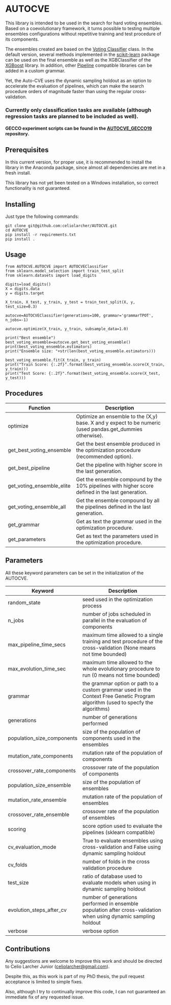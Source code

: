 # AUTOCVE 


This library is intended to be used in the search for hard voting ensembles. Based on a coevolutionary framework, it turns possible to testing multiple ensembles configurations without repetitive training and test procedure of its components.

The ensembles created are based on the [Voting Classifier](https://scikit-learn.org/stable/modules/generated/sklearn.ensemble.VotingClassifier.html) class. In the default version, several methods implemented in the [scikit-learn](https://github.com/scikit-learn/scikit-learn) package can be used on the final ensemble as well as  the XGBClassifier of the [XGBoost](https://github.com/dmlc/xgboost) library. In addition, other [Pipeline](https://scikit-learn.org/stable/modules/generated/sklearn.pipeline.Pipeline.html) compatible libraries can be added in a custom grammar. 

Yet, the Auto-CVE uses the dynamic sampling holdout as an option to accelerate the evaluation of pipelines, which can make the search procedure orders of magnitude faster than using the regular cross-validation.

### Currently only classification tasks are available (although regression tasks are planned to be included as well).

#### GECCO experiment scripts can be found in the [AUTOCVE_GECCO19](https://github.com/celiolarcher/Experiments_GECCO19) repository.

## Prerequisites

In this current version, for proper use, it is recommended to install the library in the Anaconda package, since almost all dependencies are met in a fresh install. 

This library has not yet been tested on a Windows installation, so correct functionality is not guaranteed. 

## Installing

Just type the following commands:

```
git clone git@github.com:celiolarcher/AUTOCVE.git
cd AUTOCVE
pip install -r requirements.txt
pip install .
```

## Usage

```
from AUTOCVE.AUTOCVE import AUTOCVEClassifier
from sklearn.model_selection import train_test_split
from sklearn.datasets import load_digits

digits=load_digits()
X = digits.data
y = digits.target

X_train, X_test, y_train, y_test = train_test_split(X, y, test_size=0.3)

autocve=AUTOCVEClassifier(generations=100, grammar='grammarTPOT', n_jobs=-1)

autocve.optimize(X_train, y_train, subsample_data=1.0)

print("Best ensemble")
best_voting_ensemble=autocve.get_best_voting_ensemble()
print(best_voting_ensemble.estimators)
print("Ensemble size: "+str(len(best_voting_ensemble.estimators)))

best_voting_ensemble.fit(X_train, y_train)
print("Train Score: {:.2f}".format(best_voting_ensemble.score(X_train, y_train)))
print("Test Score: {:.2f}".format(best_voting_ensemble.score(X_test, y_test)))
```

## Procedures

| Function      | Description |
| ------------- |-------------| 
| optimize      | Optimize an ensemble to the (X,y) base. X and y expect to be numeric (used pandas.get_dummies otherwise). |
| get_best_voting_ensemble     | Get the best ensemble produced in the optimization procedure (recommended option). |
| get_best_pipeline      | Get the pipeline with higher score in the last generation. |
| get_voting_ensemble_elite      | Get the ensemble compound by the 10% pipelines with higher score defined in the last generation. |
| get_voting_ensemble_all      | Get the ensemble compound by all the pipelines defined in the last generation. |
| get_grammar      | Get as text the grammar used in the optimization procedure. |
| get_parameters      | Get as text the parameters used in the optimization procedure. |


## Parameters

All these keyword parameters can be set in the initialization of the AUTOCVE.

| Keyword       | Description|
| ------------- |-------------| 
| random_state                  | seed used in the optimization process | 
| n_jobs                  | number of jobs scheduled in parallel in the evaluation of components  | 
| max_pipeline_time_secs        | maximum time allowed to a single training and test procedure of the cross-validation (None means not time bounded)  |
| max_evolution_time_sec        | maximum time allowed to the whole evolutionary procedure to run (0 means not time bounded) | 
| grammar  | the grammar option or path to a custom grammar used in the Context Free Genetic Program algorithm (used to specfy the algorithms) | 
| generations  | number of generations performed      | 
| population_size_components  | size of the population of components used in the ensembles | 
| mutation_rate_components  | mutation rate of the population of components | 
| crossover_rate_components  | crossover rate of the population of components | 
| population_size_ensemble  | size of the population of ensembles | 
| mutation_rate_ensemble  | mutation rate of the population of ensembles | 
| crossover_rate_ensemble  | crossover rate of the population of ensembles | 
| scoring  | score option used to evaluate the pipelines (sklearn compatible) | 
| cv_evaluation_mode | True to evaluate ensembles using cross-validation and False using dynamic sampling holdout |
| cv_folds  | number of folds in the cross validation procedure  | 
| test_size | ratio of database used to evaluate models when using in dynamic sampling holdout |
| evolution_steps_after_cv | number of generations performed in ensemble population after cross-validation when using dynamic sampling holdout |
| verbose  | verbose option | 


## Contributions

Any suggestions are welcome to improve this work and should be directed to Celio Larcher Junior (celiolarcher@gmail.com).

Despite this, as this work is part of my PhD thesis, the pull request acceptance is limited to simple fixes. 

Also, although I try to continually improve this code, I can not guaranteed an immediate fix of any requested issue.
